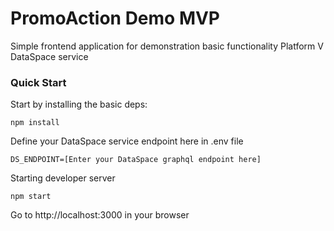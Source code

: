 
# PromoAction Demo MVP

Simple frontend application for demonstration basic functionality Platform V DataSpace service

### Quick Start
Start by installing the basic deps:

    npm install

Define your DataSpace service endpoint here in .env file

    DS_ENDPOINT=[Enter your DataSpace graphql endpoint here]

Starting developer server

    npm start

Go to http://localhost:3000 in your browser

